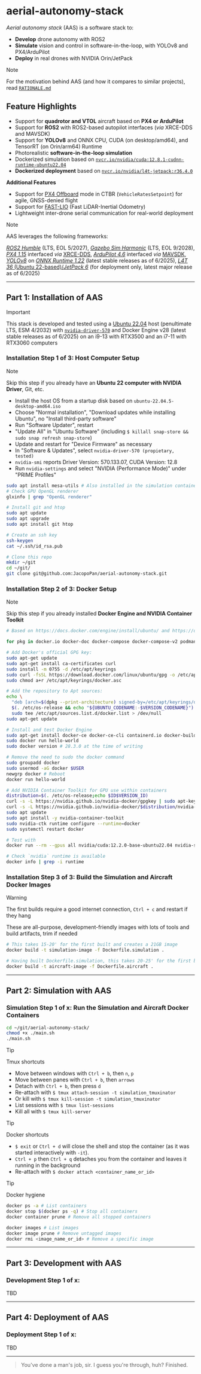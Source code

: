 # aerial-autonomy-stack

*Aerial autonomy stack* (AAS) is a software stack to:
- **Develop** drone autonomy with ROS2
- **Simulate** vision and control in software-in-the-loop, with YOLOv8 and PX4/ArduPilot
- **Deploy** in real drones with NVIDIA Orin/JetPack

> [!NOTE]
> For the motivation behind AAS (and how it compares to similar projects), read [`RATIONALE.md`](RATIONALE.md)

## Feature Highlights

- Support for **quadrotor and VTOL** aircraft based on **PX4 or ArduPilot**
- Support for **ROS2** with ROS2-based autopilot interfaces (*via* XRCE-DDS and MAVSDK)
- Support for **YOLOv8** and ONNX CPU, CUDA (on desktop/amd64), and TensorRT (on Orin/arm64) Runtime
- Photorealistic **software-in-the-loop simulation**
- Dockerized simulation based on [`nvcr.io/nvidia/cuda:12.8.1-cudnn-runtime-ubuntu22.04`](https://catalog.ngc.nvidia.com/orgs/nvidia/containers/cuda/tags)
- **Dockerized deployment** based on [`nvcr.io/nvidia/l4t-jetpack:r36.4.0`](https://catalog.ngc.nvidia.com/orgs/nvidia/containers/l4t-jetpack/tags)

**Additional Features**

- Support for [PX4 Offboard](https://docs.px4.io/main/en/flight_modes/offboard.html) mode in CTBR (`VehicleRatesSetpoint`) for agile, GNSS-denied flight
- Support for [FAST-LIO](https://github.com/hku-mars/FAST_LIO) (Fast LiDAR-Inertial Odometry)
- Lightweight inter-drone serial communication for real-world deployment 

> [!NOTE]
> AAS leverages the following frameworks:
>
> [*ROS2 Humble*](https://docs.ros.org/en/rolling/Releases.html) (LTS, EOL 5/2027), [*Gazebo Sim Harmonic*](https://gazebosim.org/docs/latest/releases/) (LTS, EOL 9/2028), [*PX4 1.15*](https://github.com/PX4/PX4-Autopilot/releases) interfaced *via* [XRCE-DDS](https://github.com/eProsima/Micro-XRCE-DDS/releases), [*ArduPilot 4.6*](https://github.com/ArduPilot/ardupilot/releases) interfaced *via* [MAVSDK](https://github.com/mavlink/mavsdk/releases), [*YOLOv8*](https://github.com/ultralytics/ultralytics/releases) on [*ONNX Runtime 1.22*](https://onnxruntime.ai/getting-started) (latest stable releases as of 6/2025), [*L4T 36* (Ubuntu 22-based)/*JetPack 6*](https://developer.nvidia.com/embedded/jetpack-archive) (for deployment only, latest major release as of 6/2025)

---

## Part 1: Installation of AAS

> [!IMPORTANT]
> This stack is developed and tested using a [Ubuntu 22.04](https://ubuntu.com/about/release-cycle) host (penultimate LTS, ESM 4/2032) with [`nvidia-driver-570`](https://developer.nvidia.com/datacenter-driver-archive) and Docker Engine v28 (latest stable releases as of 6/2025) on an i9-13 with RTX3500 and an i7-11 with RTX3060 computers

### Installation Step 1 of 3: Host Computer Setup

> [!NOTE]
> Skip this step if you already have an **Ubuntu 22 computer with NVIDIA Driver**, Git, etc.

- Install the host OS from a startup disk based on `ubuntu-22.04.5-desktop-amd64.iso`
- Choose "Normal installation", "Download updates while installing Ubuntu", no "Install third-party software"
- Run "Software Updater", restart
- "Update All" in "Ubuntu Software" (including `$ killall snap-store && sudo snap refresh snap-store`)
- Update and restart for "Device Firmware" as necessary
- In "Software & Updates", select `nvidia-driver-570 (propietary, tested)`
- `nvidia-smi` reports Driver Version: 570.133.07, CUDA Version: 12.8
- Run `nvidia-settings` and select "NVIDIA (Performance Mode)" under "PRIME Profiles"

```sh
sudo apt install mesa-utils # Also installed in the simulation container, for gz sim rendering
# Check GPU OpenGL renderer
glxinfo | grep "OpenGL renderer"

# Install git and htop
sudo apt update
sudo apt upgrade
sudo apt install git htop

# Create an ssh key
ssh-keygen 
cat ~/.ssh/id_rsa.pub 

# Clone this repo
mkdir ~/git
cd ~/git/
git clone git@github.com:JacopoPan/aerial-autonomy-stack.git
```

### Installation Step 2 of 3: Docker Setup

> [!NOTE]
> Skip this step if you already installed **Docker Engine and NVIDIA Container Toolkit**

```sh
# Based on https://docs.docker.com/engine/install/ubuntu/ and https://docs.docker.com/engine/install/linux-postinstall/

for pkg in docker.io docker-doc docker-compose docker-compose-v2 podman-docker containerd runc; do sudo apt-get remove $pkg; done # none should be there

# Add Docker's official GPG key:
sudo apt-get update
sudo apt-get install ca-certificates curl
sudo install -m 0755 -d /etc/apt/keyrings
sudo curl -fsSL https://download.docker.com/linux/ubuntu/gpg -o /etc/apt/keyrings/docker.asc
sudo chmod a+r /etc/apt/keyrings/docker.asc

# Add the repository to Apt sources:
echo \
  "deb [arch=$(dpkg --print-architecture) signed-by=/etc/apt/keyrings/docker.asc] https://download.docker.com/linux/ubuntu \
  $(. /etc/os-release && echo "${UBUNTU_CODENAME:-$VERSION_CODENAME}") stable" | \
  sudo tee /etc/apt/sources.list.d/docker.list > /dev/null
sudo apt-get update
```

```sh
# Install and test Docker Engine
sudo apt-get install docker-ce docker-ce-cli containerd.io docker-buildx-plugin docker-compose-plugin
sudo docker run hello-world
sudo docker version # 28.3.0 at the time of writing

# Remove the need to sudo the docker command
sudo groupadd docker
sudo usermod -aG docker $USER
newgrp docker # Reboot
docker run hello-world
```

```sh
# Add NVIDIA Container Toolkit for GPU use within containers
distribution=$(. /etc/os-release;echo $ID$VERSION_ID)
curl -s -L https://nvidia.github.io/nvidia-docker/gpgkey | sudo apt-key add -
curl -s -L https://nvidia.github.io/nvidia-docker/$distribution/nvidia-docker.list | sudo tee /etc/apt/sources.list.d/nvidia-docker.list
sudo apt update
sudo apt install -y nvidia-container-toolkit
sudo nvidia-ctk runtime configure --runtime=docker
sudo systemctl restart docker

# Test with
docker run --rm --gpus all nvidia/cuda:12.2.0-base-ubuntu22.04 nvidia-smi

# Check `nvidia` runtime is available
docker info | grep -i runtime
```

### Installation Step 3 of 3: Build the Simulation and Aircraft Docker Images

> [!WARNING]
> The first builds require a good internet connection, `Ctrl + c` and restart if they hang
>
> These are all-purpose, development-friendly images with lots of tools and build artifacts, trim if needed

```sh
# This takes 15-20' for the first built and creates a 21GB image
docker build -t simulation-image -f Dockerfile.simulation . 

# Having built Dockerfile.simulation, this takes 20-25' for the first built and creates a 20GB image
docker build -t aircraft-image -f Dockerfile.aircraft . 
```

---

## Part 2: Simulation with AAS

### Simulation Step 1 of x: Run the Simulation and Aircraft Docker Containers

```sh
cd ~/git/aerial-autonomy-stack/
chmod +x ./main.sh
./main.sh
```

> [!TIP]
> Tmux shortcuts
> - Move between windows with `Ctrl + b`, then `n`, `p`
> - Move between panes with `Ctrl + b`, then `arrows`
> - Detach with `Ctrl + b`, then press `d`
> - Re-attach with `$ tmux attach-session -t simulation_tmuxinator`
> - Or kill with `$ tmux kill-session -t simulation_tmuxinator`
> - List sessions with `$ tmux list-sessions`
> - Kill all with `$ tmux kill-server`

> [!TIP]
> Docker shortcuts
> - `$ exit` or `Ctrl + d` will close the shell and stop the container (as it was started interactively with `-it`).
> - `Ctrl + p`  then  `Ctrl + q` detaches you from the container and leaves it running in the background
> - Re-attach with `$ docker attach <container_name_or_id>`

> [!TIP]
> Docker hygiene
```sh
docker ps -a # List containers
docker stop $(docker ps -q) # Stop all containers
docker container prune # Remove all stopped containers

docker images # List images
docker image prune # Remove untagged images
docker rmi <image_name_or_id> # Remove a specific image
```

---

## Part 3: Development with AAS

### Development Step 1 of x: 

TBD

---

## Part 4: Deployment of AAS

### Deployment Step 1 of x: 

TBD

---
> You've done a man's job, sir. I guess you're through, huh? Finished.

<!-- 

## WIP

### TODOs

- Move ROS_DOMAIN_ID to docker run command

```diff
- This text will be red.
+ This text will be green.
```

> [!CAUTION]
> example

```sh
# Grant local dockers access to the X display server for GUI applications after every reboot
xhost +local:docker

docker run -it --rm \
  --volume /tmp/.X11-unix:/tmp/.X11-unix:rw --device /dev/dri --gpus all \
  --env DISPLAY=$DISPLAY --env QT_X11_NO_MITSHM=1 --env NVIDIA_DRIVER_CAPABILITIES=all \
  --privileged --net=host \
  simulation-image
# simulation-image starts $ tmuxinator start -p /git/resources/tmuxinator/simulation_px4_quad.yml

docker run -it --rm \
  --volume /tmp/.X11-unix:/tmp/.X11-unix:rw --device /dev/dri --gpus all \
  --env DISPLAY=$DISPLAY --env QT_X11_NO_MITSHM=1 --env NVIDIA_DRIVER_CAPABILITIES=all \
  --privileged --net=host \
  aircraft-image
# aircraft-image starts $ tmuxinator start -p /git/resources/tmuxinator/aircraft.yml

# # (optional) Revoke local dockers access to the X display server for GUI applications
# xhost -local:docker
```

### Networking

- NOTE: tmuxinator start -p /git/resources/simulation_tmuxinator.yml might have AP/GZ/QGC issue when wifi is on on the host, revise --net=host

- ArduPilot SITL architecture: https://ardupilot.org/dev/docs/sitl-simulator-software-in-the-loop.html#sitl-architecture
- ArduPilot UARTs: https://ardupilot.org/dev/docs/learning-ardupilot-uarts-and-the-console.html
```sh
# on 192.168.1.30, add multiple outs for each SITL to use QGC (in the same container) and C++/ROS2 wrapped MAVSDK
./Tools/autotest/sim_vehicle.py -v ArduCopter --map --console --out=udp:192.168.1.30:14550 --out=udp:192.168.1.20:14540
# on 192.168.1.20, connect with
/git/MAVSDK/build/src/mavsdk_server/src/mavsdk_server udpin://0.0.0.0:14540
```
- PX$ SITL architecture: https://docs.px4.io/main/en/simulation/#sitl-simulation-environment
- PX4 XRCE-DDS architecture: https://docs.px4.io/main/en/middleware/uxrce_dds.html#architecture
```sh
# 42.42.42.xx, configure PX4 sitl with env variables
PX4_GZ_MODEL_POSE="0,0,0,0,0,0" PX4_SYS_AUTOSTART=4001 PX4_UXRCE_DDS_NS="Drone1" PX4_UXRCE_DDS_AG_IP=42.42.42.20 PX4_UXRCE_DDS_PORT=8888 /git/PX4-Autopilot/build/px4_sitl_default/bin/px4 -i 1
# on 42.42.42.20, connect with
MicroXRCEAgent udp4 -p 8888
```

ArduPilot Docker networking
```sh
docker network create drone-net

docker run -d --rm --network drone-net --name sitl-container \
  your-ardupilot-image \
  ./Tools/autotest/sim_vehicle.py -v ArduCopter --console \
  --out=udp:host.docker.internal:14550 \
  --out=udp:mavsdk-container:14540

docker run -d --rm --network drone-net --name mavsdk-container \
  your-mavsdk-image \
  /path/to/mavsdk_server udpin://0.0.0.0:14540
```

PX4 Docker networking
```sh
docker network create drone-net

docker run -d --rm --network drone-net --name xrce-agent \
  your-xrce-agent-image \
  MicroXRCEAgent udp4 -p 8888

docker run -d --rm --network drone-net --name px4-sitl \
  -e PX4_UXRCE_DDS_AG_IP=xrce-agent \
  -e PX4_SYS_AUTOSTART=4008 \
  -e PX4_UXRCE_DDS_NS="Drone1" \
  your-px4-image \
  /path/to/px4 -i 1
```

Inter drone serial communication (for Docker simulation and deployment)

```sh
# Create the IP network
docker network create my-app-net

# Create the virtual serial port pair using socat
socat -d -d pty,raw,echo=0,link=/tmp/port-a pty,raw,echo=0,link=/tmp/port-b &

docker run -d --rm \
  --network my-app-net \
  --name container-a \
  --device=/tmp/port-a:/dev/ttyS0 \
  your-app-image-a

docker run -d --rm \
  --network my-app-net \
  --name container-b \
  --device=/tmp/port-b:/dev/ttyS0 \
  your-app-image-b
```

Image processing from simulation to containers

```sh
# In the drone .sdf
<plugin name="camera_controller" filename="libgazebo_ros_camera.so">
  <ros>
    <namespace>/demo</namespace>
    <remapping>image_raw:=color/image_raw</remapping>
  </ros>
  </plugin>

# In the simulation container
gst-launch-1.0 ros2imagesrc topic-name="/demo/color/image_raw" ! \
    videoconvert ! \
    x264enc tune=zerolatency bitrate=500 speed-preset=superfast ! \
    rtph264pay ! \
    udpsink host=yolo-container port=5000
```

```py
# In the YOLO container
import gi
gi.require_version('Gst', '1.0')
from gi.repository import Gst
# ... other imports for numpy, onnx, etc.

# GStreamer pipeline to receive, decode, and send to the application
pipeline_str = "udpsrc port=5000 ! application/x-rtp, encoding-name=H264, payload=96 ! rtph264depay ! avdec_h264 ! videoconvert ! appsink name=yolo_sink emit-signals=true"

# ... Code to launch the pipeline and a callback function for the 'new-sample' signal from appsink
# Inside the callback, you get the frame buffer and pass it to your YOLOv8 ONNX model.
```

### Simulation Resources

- https://docs.px4.io/main/en/sim_gazebo_gz/vehicles.html#x500-quadrotor-with-depth-camera-front-facing
- https://docs.px4.io/main/en/sim_gazebo_gz/vehicles.html#x500-quadrotor-with-2d-lidar 
- https://ardupilot.org/dev/docs/sitl-with-gazebo.html Iris quadcopter and a Zephyr delta-wing.
- https://github.com/nathanbowness/UAV-Object-Tracking


### Geospatial and Photogrammetry Resources
- https://support.pix4d.com/hc/en-us/articles/360000235126#OPF2
- https://github.com/softwareunderground/awesome-open-geoscience?tab=readme-ov-file
- https://github.com/sacridini/Awesome-Geospatial
- https://github.com/awesome-photogrammetry/awesome-photogrammetry?tab=readme-ov-file
- https://app.gazebosim.org/fuel/worlds
- https://aszabo.substack.com/p/zero-to-hero-creating-gazebo-worlds?utm_campaign=post&utm_medium=web
- https://github.com/AndrejOrsula/space_robotics_gz_envs
- https://github.com/domlysz/BlenderGIS
- https://cesium.com/platform/cesiumjs/ 

-->
